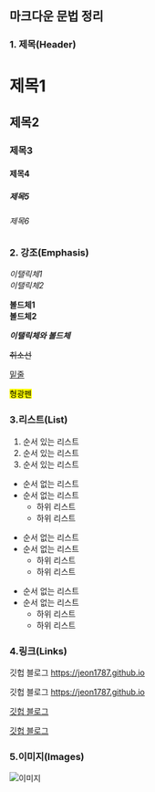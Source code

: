 ## 마크다운 문법 정리

### 1. 제목(Header)
# 제목1
## 제목2
### 제목3
#### 제목4
##### 제목5
###### 제목6

### 2. 강조(Emphasis)
*이탤릭체1*<br>
_이탤릭체2_

**볼드체1**<br>
__볼드체2__

**_이탤릭체와 볼드체_**

~~취소선~~

<u>밑줄</u>

<mark>형광펜</mark>

### 3.리스트(List)
1. 순서 있는 리스트
2. 순서 있는 리스트
3. 순서 있는 리스트

* 순서 없는 리스트
* 순서 없는 리스트
  * 하위 리스트
  * 하위 리스트

- 순서 없는 리스트
- 순서 없는 리스트
  - 하위 리스트
  - 하위 리스트

+ 순서 없는 리스트
+ 순서 없는 리스트
  + 하위 리스트
  + 하위 리스트

### 4.링크(Links)
깃헙 블로그 https://jeon1787.github.io

깃헙 블로그 <https://jeon1787.github.io>

[깃헙 블로그](https://jeon1787.github.io)

[깃헙 블로그](https://jeon1787.github.io "링크 설명")

### 5.이미지(Images)
![이미지](https://cdn.pixabay.com/photo/2012/06/19/10/32/owl-50267_960_720.jpg)

